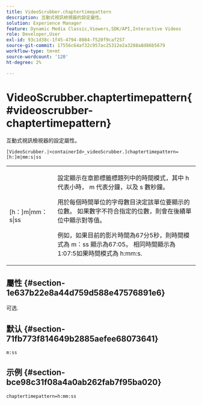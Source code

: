 ```yaml
---
title: VideoScrubber.chaptertimepattern
description: 互動式視訊檢視器的設定屬性。
solution: Experience Manager
feature: Dynamic Media Classic,Viewers,SDK/API,Interactive Videos
role: Developer,User
exl-id: 93c1d38c-1f45-4794-8084-f520f9caf257
source-git-commit: 17556c64af32c957ac25312e2a3288a8d86b5679
workflow-type: tm+mt
source-wordcount: '120'
ht-degree: 2%

---
```


# VideoScrubber.chaptertimepattern{#videoscrubber-chaptertimepattern}

互動式視訊檢視器的設定屬性。

`[VideoScrubber.|<containerId>_videoScrubber.]chaptertimepattern=[h:]m|mm:s|ss`

<table id="table_441553CD34C94A58A9D7CBF772DEDDB6"> 
 <tbody> 
  <tr> 
   <td colname="col1"> <p> <span class="codeph"> [h：]m|mm：s|ss</span> </p> </td> 
   <td colname="col2"> <p> 設定顯示在章節標籤標題列中的時間模式，其中 <span class="codeph"> h</span> 代表小時， <span class="codeph"> m</span> 代表分鐘，以及 <span class="codeph"> s</span> 數秒鐘。 </p> <p>用於每個時間單位的字母數目決定該單位要顯示的位數。 如果數字不符合指定的位數，則會在後續單位中顯示對等值。 </p> <p>例如，如果目前的影片時間為67分5秒，則時間模式為 <span class="codeph"> m：ss</span> 顯示為67:05。 相同時間顯示為1:07:5如果時間模式為 <span class="codeph"> h:mm:s</span>. </p> </td> 
  </tr> 
 </tbody> 
</table>

## 屬性 {#section-1e637b22e8a44d759d588e47576891e6}

可选.

## 默认 {#section-71fb773f814649b2885aefee68073641}

`m:ss`

## 示例 {#section-bce98c31f08a4a0ab262fab7f95ba020}

```
chaptertimepattern=h:mm:ss
```
